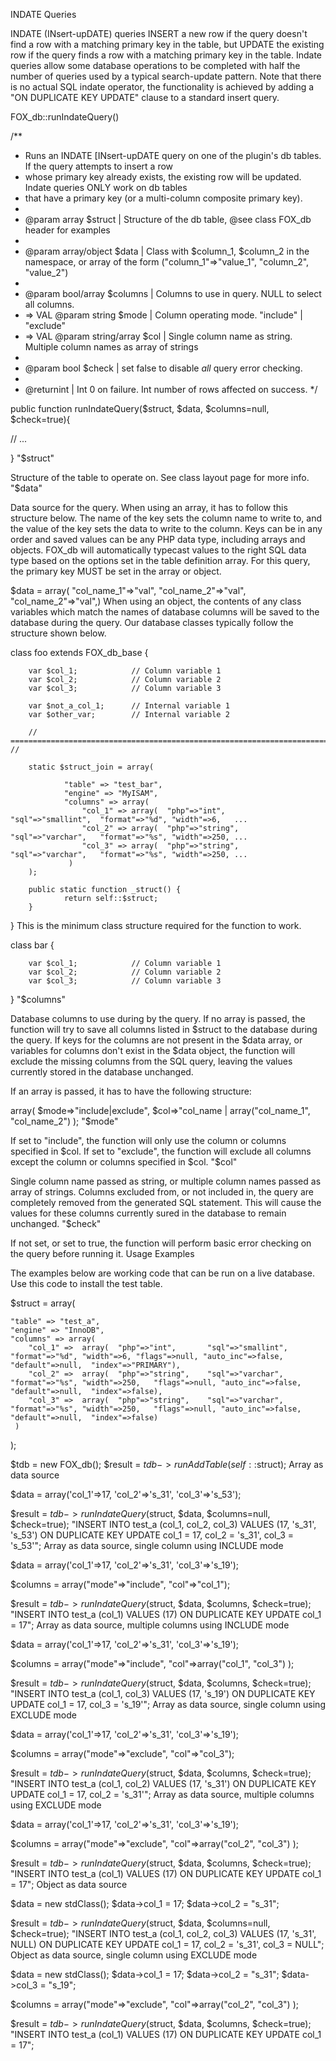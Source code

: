 INDATE Queries

INDATE (INsert-upDATE) queries INSERT a new row if the query doesn't find a row with a matching primary key in the table, but UPDATE the existing
row if the query finds a row with a matching primary key in the table.
Indate queries allow some database operations to be completed with half the number of queries used by a typical search-update pattern. Note that there is no actual SQL indate operator, the functionality is achieved by adding a "ON DUPLICATE KEY UPDATE" clause to a standard insert query.

FOX_db::runIndateQuery()

/**
 * Runs an INDATE [INsert-upDATE query on one of the plugin's db tables. If the query attempts to insert a row
 * whose primary key already exists, the existing row will be updated. Indate queries ONLY work on db tables
 * that have a primary key (or a multi-column composite primary key).
 *
 * @param array $struct | Structure of the db table, @see class FOX_db header for examples
 *
 * @param array/object $data | Class with $column_1, $column_2 in the namespace, or array of the form ("column_1"=>"value_1", "column_2", "value_2")
 *
 * @param bool/array $columns | Columns to use in query. NULL to select all columns.
 *	=> VAL @param string $mode | Column operating mode. "include" | "exclude"
 *	=> VAL @param string/array $col | Single column name as string. Multiple column names as array of strings
 *
 * @param bool $check | set false to disable *all* query error checking.
 *
 * @returnint | Int 0 on failure. Int number of rows affected on success.
 */

public function runIndateQuery($struct, $data, $columns=null, $check=true){

 // ...

}
"$struct"

Structure of the table to operate on. See class layout page for more info.
"$data"

Data source for the query. When using an array, it has to follow this structure below.
The name of the key sets the column name to write to, and the value of the key sets the data to write to the column. Keys can be in any order and saved values can be any PHP data type, including arrays and objects. FOX_db will automatically typecast values to the right SQL data type based on the options set in the table definition array. For this query, the primary key MUST be set in the array or object.

$data = array( "col_name_1"=>"val", "col_name_2"=>"val", "col_name_2"=>"val",)
When using an object, the contents of any class variables which match the names of database columns will be saved to the database during the query. Our database classes typically follow the structure shown below.

class foo extends FOX_db_base {

        var $col_1;            // Column variable 1
        var $col_2;            // Column variable 2
        var $col_3;            // Column variable 3

        var $not_a_col_1;      // Internal variable 1
        var $other_var;	       // Internal variable 2

        // ============================================================================================================ //

        static $struct_join = array(

                "table" => "test_bar",
                "engine" => "MyISAM",
                "columns" => array(
                    "col_1" => array(  "php"=>"int",       "sql"=>"smallint",  "format"=>"%d", "width"=>6,   ...
                    "col_2" => array(  "php"=>"string",    "sql"=>"varchar",   "format"=>"%s", "width"=>250, ...
                    "col_3" => array(  "php"=>"string",    "sql"=>"varchar",   "format"=>"%s", "width"=>250, ...
                 )
        );

        public static function _struct() {
                return self::$struct;
        }
}
This is the minimum class structure required for the function to work.

class bar {

        var $col_1;            // Column variable 1
        var $col_2;            // Column variable 2
        var $col_3;            // Column variable 3
}
"$columns"

Database columns to use during by the query.
If no array is passed, the function will try to save all columns listed in $struct to the database during the query. If keys for the columns are not present in the $data array, or variables for columns don't exist in the $data object, the function will exclude the missing columns from the SQL query, leaving the values currently stored in the database unchanged.

If an array is passed, it has to have the following structure:

array( $mode=>"include|exclude", $col=>"col_name | array("col_name_1", "col_name_2") );
"$mode"

If set to "include", the function will only use the column or columns specified in $col. If set to "exclude", the function will exclude all columns except the column or columns specified in $col.
"$col"

Single column name passed as string, or multiple column names passed as array of strings. Columns excluded from, or not included in, the query are completely removed from the generated SQL statement. This will cause the values for these columns currently sured in the database to remain unchanged.
"$check"

If not set, or set to true, the function will perform basic error checking on the query before running it.
Usage Examples

The examples below are working code that can be run on a live database. Use this code to install the test table.

$struct = array(

	"table" => "test_a",
	"engine" => "InnoDB",
	"columns" => array(
	    "col_1" =>	array(	"php"=>"int",	    "sql"=>"smallint",	"format"=>"%d", "width"=>6,	"flags"=>null, "auto_inc"=>false, "default"=>null,  "index"=>"PRIMARY"),
	    "col_2" =>	array(	"php"=>"string",    "sql"=>"varchar",	"format"=>"%s", "width"=>250,	"flags"=>null, "auto_inc"=>false, "default"=>null,  "index"=>false),
	    "col_3" =>	array(	"php"=>"string",    "sql"=>"varchar",	"format"=>"%s", "width"=>250,	"flags"=>null, "auto_inc"=>false, "default"=>null,  "index"=>false)
	 )
);


$tdb = new FOX_db();
$result = $tdb->runAddTable(self::$struct);
Array as data source

$data = array('col_1'=>17, 'col_2'=>'s_31', 'col_3'=>'s_53');

$result = $tdb->runIndateQuery($struct, $data, $columns=null, $check=true);
"INSERT INTO test_a (col_1, col_2, col_3) VALUES (17, 's_31', 's_53')
 ON DUPLICATE KEY UPDATE col_1 = 17, col_2 = 's_31', col_3 = 's_53'";
Array as data source, single column using INCLUDE mode

$data = array('col_1'=>17, 'col_2'=>'s_31', 'col_3'=>'s_19');

$columns = array("mode"=>"include", "col"=>"col_1");

$result = $tdb->runIndateQuery($struct, $data, $columns, $check=true);
"INSERT INTO test_a (col_1) VALUES (17) ON DUPLICATE KEY UPDATE col_1 = 17";
Array as data source, multiple columns using INCLUDE mode

$data = array('col_1'=>17, 'col_2'=>'s_31', 'col_3'=>'s_19');

$columns = array("mode"=>"include", "col"=>array("col_1", "col_3") );

$result = $tdb->runIndateQuery($struct, $data, $columns, $check=true);
"INSERT INTO test_a (col_1, col_3) VALUES (17, 's_19') ON DUPLICATE KEY UPDATE col_1 = 17, col_3 = 's_19'";
Array as data source, single column using EXCLUDE mode

$data = array('col_1'=>17, 'col_2'=>'s_31', 'col_3'=>'s_19');

$columns = array("mode"=>"exclude", "col"=>"col_3");

$result = $tdb->runIndateQuery($struct, $data, $columns, $check=true);
"INSERT INTO test_a (col_1, col_2) VALUES (17, 's_31') ON DUPLICATE KEY UPDATE col_1 = 17, col_2 = 's_31'";
Array as data source, multiple columns using EXCLUDE mode

$data = array('col_1'=>17, 'col_2'=>'s_31', 'col_3'=>'s_19');

$columns = array("mode"=>"exclude", "col"=>array("col_2", "col_3") );

$result = $tdb->runIndateQuery($struct, $data, $columns, $check=true);
"INSERT INTO test_a (col_1) VALUES (17) ON DUPLICATE KEY UPDATE col_1 = 17";
Object as data source

$data = new stdClass();
$data->col_1 = 17;
$data->col_2 = "s_31";

$result = $tdb->runIndateQuery($struct, $data, $columns=null, $check=true);
"INSERT INTO test_a (col_1, col_2, col_3) VALUES (17, 's_31', NULL)
 ON DUPLICATE KEY UPDATE col_1 = 17, col_2 = 's_31', col_3 = NULL";
Object as data source, single column using EXCLUDE mode

$data = new stdClass();
$data->col_1 = 17;
$data->col_2 = "s_31";
$data->col_3 = "s_19";

$columns = array("mode"=>"exclude", "col"=>array("col_2", "col_3") );

$result = $tdb->runIndateQuery($struct, $data, $columns, $check=true);
"INSERT INTO test_a (col_1) VALUES (17) ON DUPLICATE KEY UPDATE col_1 = 17";